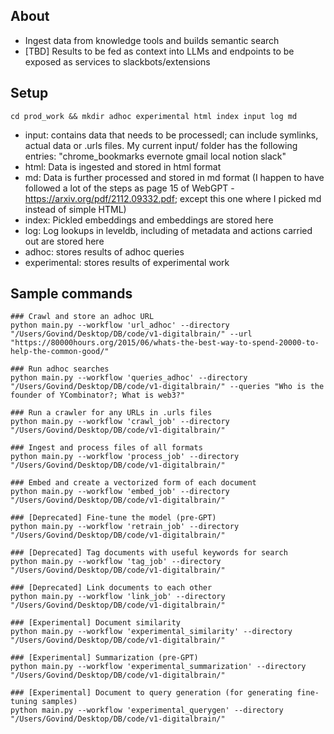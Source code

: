 ## About
- Ingest data from knowledge tools and builds semantic search
- [TBD] Results to be fed as context into LLMs and endpoints to be exposed as services to slackbots/extensions

## Setup
```cd prod_work && mkdir adhoc experimental html index input log md```
- input: contains data that needs to be processedl; can include symlinks, actual data or .urls files. My current input/ folder has the following entries: "chrome_bookmarks evernote gmail local notion slack"
- html: Data is ingested and stored in html format
- md: Data is further processed and stored in md format (I happen to have followed a lot of the steps as page 15 of WebGPT - https://arxiv.org/pdf/2112.09332.pdf; except this one where I picked md instead of simple HTML)
- index: Pickled embeddings and embeddings are stored here
- log: Log lookups in leveldb, including of metadata and actions carried out are stored here
- adhoc: stores results of adhoc queries
- experimental: stores results of experimental work

## Sample commands
```
### Crawl and store an adhoc URL
python main.py --workflow 'url_adhoc' --directory "/Users/Govind/Desktop/DB/code/v1-digitalbrain/" --url "https://80000hours.org/2015/06/whats-the-best-way-to-spend-20000-to-help-the-common-good/"

### Run adhoc searches
python main.py --workflow 'queries_adhoc' --directory "/Users/Govind/Desktop/DB/code/v1-digitalbrain/" --queries "Who is the founder of YCombinator?; What is web3?"

### Run a crawler for any URLs in .urls files
python main.py --workflow 'crawl_job' --directory "/Users/Govind/Desktop/DB/code/v1-digitalbrain/"

### Ingest and process files of all formats
python main.py --workflow 'process_job' --directory "/Users/Govind/Desktop/DB/code/v1-digitalbrain/"

### Embed and create a vectorized form of each document
python main.py --workflow 'embed_job' --directory "/Users/Govind/Desktop/DB/code/v1-digitalbrain/"

### [Deprecated] Fine-tune the model (pre-GPT)
python main.py --workflow 'retrain_job' --directory "/Users/Govind/Desktop/DB/code/v1-digitalbrain/"

### [Deprecated] Tag documents with useful keywords for search
python main.py --workflow 'tag_job' --directory "/Users/Govind/Desktop/DB/code/v1-digitalbrain/"

### [Deprecated] Link documents to each other
python main.py --workflow 'link_job' --directory "/Users/Govind/Desktop/DB/code/v1-digitalbrain/"

### [Experimental] Document similarity 
python main.py --workflow 'experimental_similarity' --directory "/Users/Govind/Desktop/DB/code/v1-digitalbrain/"

### [Experimental] Summarization (pre-GPT)
python main.py --workflow 'experimental_summarization' --directory "/Users/Govind/Desktop/DB/code/v1-digitalbrain/"

### [Experimental] Document to query generation (for generating fine-tuning samples)
python main.py --workflow 'experimental_querygen' --directory "/Users/Govind/Desktop/DB/code/v1-digitalbrain/"
```
